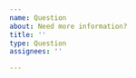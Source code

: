 ```yaml
---
name: Question
about: Need more information?
title: ''
type: Question
assignees: ''

---
```


<!-- Describe what's unclear, or that we can help with. -->
